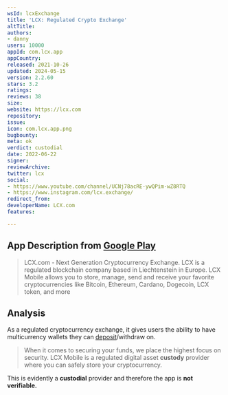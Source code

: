 ```yaml
---
wsId: lcxExchange
title: 'LCX: Regulated Crypto Exchange'
altTitle: 
authors:
- danny
users: 10000
appId: com.lcx.app
appCountry: 
released: 2021-10-26
updated: 2024-05-15
version: 2.2.60
stars: 3.2
ratings: 
reviews: 38
size: 
website: https://lcx.com
repository: 
issue: 
icon: com.lcx.app.png
bugbounty: 
meta: ok
verdict: custodial
date: 2022-06-22
signer: 
reviewArchive: 
twitter: lcx
social:
- https://www.youtube.com/channel/UCNj78acRE-ywQPim-wZ8RTQ
- https://www.instagram.com/lcx.exchange/
redirect_from: 
developerName: LCX.com
features: 

---
```


## App Description from [Google Play](https://play.google.com/store/apps/details?id=com.lcx.app)

> LCX.com - Next Generation Cryptocurrency Exchange. LCX is a regulated blockchain company based in Liechtenstein in Europe. LCX Mobile allows you to store, manage, send and receive your favorite cryptocurrencies like Bitcoin, Ethereum, Cardano, Dogecoin, LCX token, and more

## Analysis 

As a regulated cryptocurrency exchange, it gives users the ability to have multicurrency wallets they can [deposit](https://www.lcx.com/info/faq/lcx-accounts/how-to-deposit-btc-eth-usdc-lcx-or-other-digital-assets/)/withdraw on. 

> When it comes to securing your funds, we place the highest focus on security. LCX Mobile is a regulated digital asset **custody** provider where you can safely store your cryptocurrency.

This is evidently a **custodial** provider and therefore the app is **not verifiable.**
